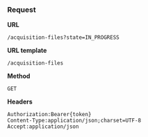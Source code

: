 ### Request

**URL**

`/acquisition-files?state=IN_PROGRESS`

**URL template**

`/acquisition-files`

**Method**

`GET`

**Headers**

`Authorization:Bearer{token}`  
`Content-Type:application/json;charset=UTF-8`  
`Accept:application/json`  
